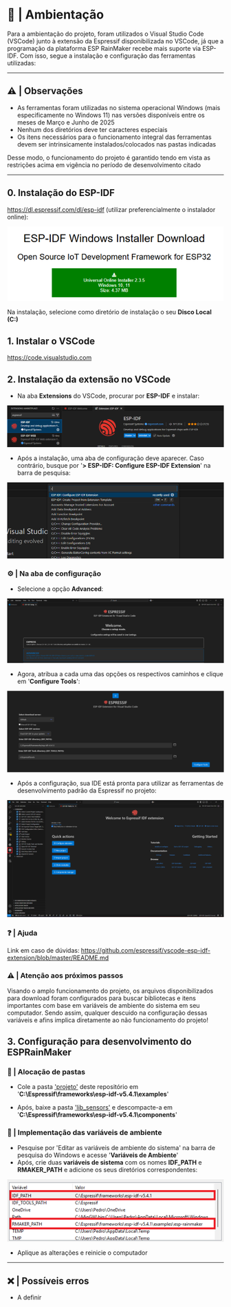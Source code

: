 # 📃 | Ambientação

Para a ambientação do projeto, foram utilizados o Visual Studio Code (VSCode) junto à extensão da Espressif disponibilizada no VSCode, já que a programação da plataforma ESP RainMaker recebe mais suporte via ESP-IDF. Com isso, segue a instalação e configuração das ferramentas utilizadas:

---

## ⚠️ | Observações
  
- As ferramentas foram utilizadas no sistema operacional Windows (mais especificamente no Windows 11) nas versões disponíveis entre os meses de Março e Junho de 2025
- Nenhum dos diretórios deve ter caracteres especiais
- Os itens necessários para o funcionamento integral das ferramentas devem ser intrinsicamente instalados/colocados nas pastas indicadas

Desse modo, o funcionamento do projeto é garantido tendo em vista as restrições acima em vigência no período de desenvolvimento citado

---

## 0. Instalação do ESP-IDF 

https://dl.espressif.com/dl/esp-idf (utilizar preferencialmente o instalador online):
 
<p align = center>
  <img src = "img/ESP-IDF_download.png">
</p>
  
Na instalação, selecione como diretório de instalação o seu **Disco Local (C:)**

## 1. Instalar o VSCode 

https://code.visualstudio.com

## 2. Instalação da extensão no VSCode 

- Na aba **Extensions** do VSCode, procurar por **ESP-IDF** e instalar:

<p align = center>
  <img src = "img/extensao_vscode.png">
</p>

- Após a instalação, uma aba de configuração deve aparecer. Caso contrário, busque por '**> ESP-IDF: Configure ESP-IDF Extension**' na barra de pesquisa:

<p align = center>
  <img src = "img/configure_IDE.png">
</p>

### ⚙️ | Na aba de configuração

- Selecione a opção **Advanced**:

<p align = center>
  <img src = "img/menu_extension_config.png">
</p>

- Agora, atribua a cada uma das opções os respectivos caminhos e clique em '**Configure Tools**':

<p align = center>
  <img src = "img/menu_extension_config_path.png">
</p>

- Após a configuração, sua IDE está pronta para utilizar as ferramentas de desenvolvimento padrão da Espressif no projeto:
    
<p align = center>
  <img src = "img/IDE_config_end.png">
</p>
  
### ❓ | Ajuda

Link em caso de dúvidas: https://github.com/espressif/vscode-esp-idf-extension/blob/master/README.md

### ⚠️ | Atenção aos próximos passos

Visando o amplo funcionamento do projeto, os arquivos disponibilizados para download foram configurados para buscar bibliotecas e itens importantes com base em variáveis de ambiente do sistema em seu computador. Sendo assim, qualquer descuido na configuração dessas variáveis e afins implica diretamente ao não funcionamento do projeto!
  
## 3. Configuração para desenvolvimento do ESPRainMaker

### 📁 | Alocação de pastas
  
- Cole a pasta ['projeto'](https://github.com/enzoaccioly1/projeto-integrador-I/tree/main/source/projeto) deste repositório em '**C:\Espressif\frameworks\esp-idf-v5.4.1\examples**'

- Após, baixe a pasta ['lib_sensors'](https://github.com/enzoaccioly1/projeto-integrador-I/raw/main/source/lib_sensors) e descompacte-a em '**C:\Espressif\frameworks\esp-idf-v5.4.1\components**'

### 🧩 | Implementação das variáveis de ambiente

- Pesquise por 'Editar as variáveis de ambiente do sistema' na barra de pesquisa do Windows e acesse '**Variáveis de Ambiente**'
- Após, crie duas **variáveis de sistema** com os nomes **IDF_PATH** e **RMAKER_PATH** e adicione os seus diretórios correspondentes:

<p align = center>
  <img src = "img/variaveis_ambiente.png">
</p>

- Aplique as alterações e reinicie o computador

---

## ❌ | Possíveis erros

- A definir

